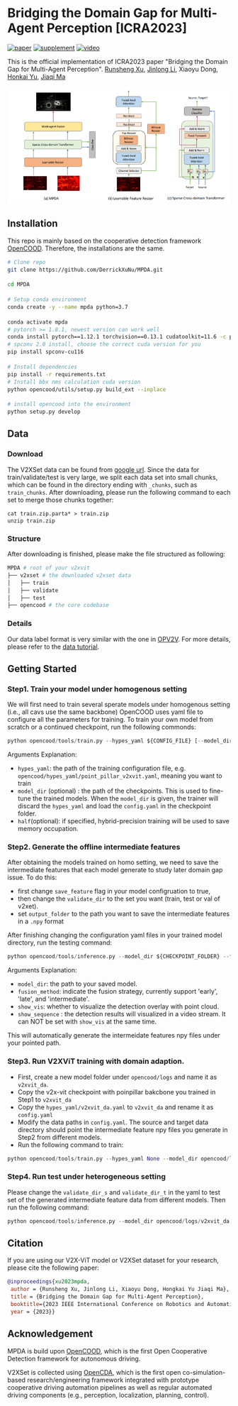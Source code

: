 # Bridging the Domain Gap for Multi-Agent Perception [ICRA2023]

[![paper](https://img.shields.io/badge/arXiv-Paper-<COLOR>.svg)](https://arxiv.org/pdf/2210.08451.pdf)
[![supplement](https://img.shields.io/badge/Supplementary-Material-red)]()
[![video](https://img.shields.io/badge/Video-Presentation-F9D371)]()


This is the official implementation of ICRA2023 paper "Bridging the Domain Gap for Multi-Agent Perception".
[Runsheng Xu](https://derrickxunu.github.io/), [Jinlong Li](https://jinlong17.github.io/), Xiaoyu Dong, [Honkai Yu](https://scholar.google.com/citations?user=JnQts0kAAAAJ&hl=en), [Jiaqi Ma](https://mobility-lab.seas.ucla.edu/)


![teaser](images/domain_daption.png)

## Installation
This repo is mainly based on the cooperative detection framework [OpenCOOD](https://github.com/DerrickXuNu/OpenCOOD). Therefore, the installations are the same.
```bash
# Clone repo
git clone https://github.com/DerrickXuNu/MPDA.git

cd MPDA

# Setup conda environment
conda create -y --name mpda python=3.7

conda activate mpda
# pytorch >= 1.8.1, newest version can work well
conda install pytorch==1.12.1 torchvision==0.13.1 cudatoolkit=11.6 -c pytorch -c conda-forge
# spconv 2.0 install, choose the correct cuda version for you
pip install spconv-cu116

# Install dependencies
pip install -r requirements.txt
# Install bbx nms calculation cuda version
python opencood/utils/setup.py build_ext --inplace

# install opencood into the environment
python setup.py develop
```

## Data
### Download
The V2XSet data can be found from [google url](https://drive.google.com/drive/folders/1r5sPiBEvo8Xby-nMaWUTnJIPK6WhY1B6?usp=sharing).  Since the data for train/validate/test
is very large, we  split each data set into small chunks, which can be found in the directory ending with `_chunks`, such as `train_chunks`. After downloading, please run the following command to each set to merge those chunks together:

```
cat train.zip.parta* > train.zip
unzip train.zip
```
### Structure
After downloading is finished, please make the file structured as following:

```sh
MPDA # root of your v2xvit
├── v2xset # the downloaded v2xset data
│   ├── train
│   ├── validate
│   ├── test
├── opencood # the core codebase

```
### Details
Our data label format is very similar with the one in [OPV2V](https://github.com/DerrickXuNu/OpenCOOD). For more details, please refer to the [data tutorial](docs/data_intro.md).

## Getting Started

### Step1. Train your model under homogenous setting
We will first need to train several sperate models under homogenous setting (i.e., all cavs use the same backbone)
OpenCOOD uses yaml file to configure all the parameters for training. To train your own model
from scratch or a continued checkpoint, run the following commonds:
```python
python opencood/tools/train.py --hypes_yaml ${CONFIG_FILE} [--model_dir  ${CHECKPOINT_FOLDER} --half]
```
Arguments Explanation:
- `hypes_yaml`: the path of the training configuration file, e.g. `opencood/hypes_yaml/point_pillar_v2xvit.yaml`, meaning you want to train
- `model_dir` (optional) : the path of the checkpoints. This is used to fine-tune the trained models. When the `model_dir` is
given, the trainer will discard the `hypes_yaml` and load the `config.yaml` in the checkpoint folder.
- `half`(optional): if specified, hybrid-precision training will be used to save memory occupation.

### Step2. Generate the offline intermediate features
After obtaining the models trained on homo setting, we need to save the intermediate features that each model generate to study later domain gap issue.
To do this:
- first change `save_feature` flag in your model configruation to true,
- then change the `validate_dir` to the set you want (train, test or val of v2xet).
- set `output_folder` to the path you want to save the intermediate features in a `.npy` format

After finishing changing the configuration yaml files in your trained model directory, run the testing command:
```python
python opencood/tools/inference.py --model_dir ${CHECKPOINT_FOLDER} --fusion_method ${FUSION_STRATEGY} [--show_vis] [--show_sequence]
```
Arguments Explanation:
- `model_dir`: the path to your saved model.
- `fusion_method`: indicate the fusion strategy, currently support 'early', 'late', and 'intermediate'.
- `show_vis`: whether to visualize the detection overlay with point cloud.
- `show_sequence` : the detection results will visualized in a video stream. It can NOT be set with `show_vis` at the same time.

This will automatically generate the intermeidate features npy files under your pointed path.

### Step3. Run V2XViT training with domain adaption.
- First, create a new model folder under `opencood/logs` and name it as `v2xvit_da`. 
- Copy the v2x-vit checkpoint with poinpillar bakcbone you trained in Step1 to `v2xvit_da`
- Copy the `hypes_yaml/v2xvit_da.yaml` to `v2xvit_da` and rename it as `config.yaml`
- Modify the data paths in `config.yaml`. The source and target data directory should point the intermediate feature npy files you generate in Step2 from different models.
- Run the following command to train:
```python
python opencood/tools/train.py --hypes_yaml None --model_dir opencood/logs/v2xvit_da
```

### Step4. Run test under heterogeneous setting
Please change the `validate_dir_s` and `validate_dir_t` in the yaml to test set of the generated intermediate feature data from different models.
Then run the following command:
```python
python opencood/tools/inference.py --model_dir opencood/logs/v2xvit_da --fusion_method intermediate
```



## Citation
 If you are using our V2X-ViT model or V2XSet dataset for your research, please cite the following paper:
 ```bibtex
@inproceedings{xu2023mpda,
  author = {Runsheng Xu, Jinlong Li, Xiaoyu Dong, Hongkai Yu Jiaqi Ma},
  title = {Bridging the Domain Gap for Multi-Agent Perception},
  booktitle={2023 IEEE International Conference on Robotics and Automation (ICRA)},
  year = {2023}}
```

## Acknowledgement
MPDA is build upon [OpenCOOD](https://github.com/DerrickXuNu/OpenCOOD), which is the first Open Cooperative Detection framework for autonomous driving.

V2XSet is collected using [OpenCDA](https://github.com/ucla-mobility/OpenCDA), which is the first open co-simulation-based research/engineering framework integrated with prototype cooperative driving automation pipelines as well as regular automated driving components (e.g., perception, localization, planning, control).
